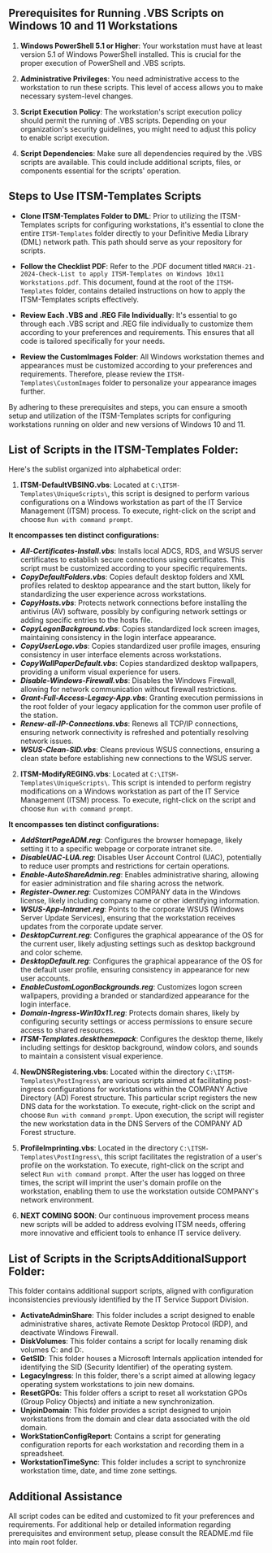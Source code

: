 ## Prerequisites for Running .VBS Scripts on Windows 10 and 11 Workstations

1. **Windows PowerShell 5.1 or Higher**: Your workstation must have at least version 5.1 of Windows PowerShell installed. This is crucial for the proper execution of PowerShell and .VBS scripts.

2. **Administrative Privileges**: You need administrative access to the workstation to run these scripts. This level of access allows you to make necessary system-level changes.

3. **Script Execution Policy**: The workstation's script execution policy should permit the running of .VBS scripts. Depending on your organization's security guidelines, you might need to adjust this policy to enable script execution.

4. **Script Dependencies**: Make sure all dependencies required by the .VBS scripts are available. This could include additional scripts, files, or components essential for the scripts' operation.

## Steps to Use ITSM-Templates Scripts

- **Clone ITSM-Templates Folder to DML**: Prior to utilizing the ITSM-Templates scripts for configuring workstations, it's essential to clone the entire `ITSM-Templates` folder directly to your Definitive Media Library (DML) network path. This path should serve as your repository for scripts. 

- **Follow the Checklist PDF**: Refer to the .PDF document titled `MARCH-21-2024-Check-List to apply ITSM-Templates on Windows 10x11 Workstations.pdf`. This document, found at the root of the `ITSM-Templates` folder, contains detailed instructions on how to apply the ITSM-Templates scripts effectively.

- **Review Each .VBS and .REG File Individually**: It's essential to go through each .VBS script and .REG file individually to customize them according to your preferences and requirements. This ensures that all code is tailored specifically for your needs.

- **Review the CustomImages Folder**: All Windows workstation themes and appearances must be customized according to your preferences and requirements. Therefore, please review the `ITSM-Templates\CustomImages` folder to personalize your appearance images further.

By adhering to these prerequisites and steps, you can ensure a smooth setup and utilization of the ITSM-Templates scripts for configuring workstations running on older and new versions of Windows 10 and 11.

## List of Scripts in the ITSM-Templates Folder:

Here's the sublist organized into alphabetical order:

1. **ITSM-DefaultVBSING.vbs**: Located at `C:\ITSM-Templates\UniqueScripts\`, this script is designed to perform various configurations on a Windows workstation as part of the IT Service Management (ITSM) process. To execute, right-click on the script and choose `Run with command prompt`.

**It encompasses ten distinct configurations:**
   - ***All-Certificates-Install.vbs***: Installs local ADCS, RDS, and WSUS server certificates to establish secure connections using certificates. This script must be customized according to your specific requirements.
   - ***CopyDefaultFolders.vbs***: Copies default desktop folders and XML profiles related to desktop appearance and the start button, likely for standardizing the user experience across workstations.
   - ***CopyHosts.vbs***: Protects network connections before installing the antivirus (AV) software, possibly by configuring network settings or adding specific entries to the hosts file.
   - ***CopyLogonBackground.vbs***: Copies standardized lock screen images, maintaining consistency in the login interface appearance.
   - ***CopyUserLogo.vbs***: Copies standardized user profile images, ensuring consistency in user interface elements across workstations.
   - ***CopyWallPaperDefault.vbs***: Copies standardized desktop wallpapers, providing a uniform visual experience for users.
   - ***Disable-Windows-Firewall.vbs***: Disables the Windows Firewall, allowing for network communication without firewall restrictions.
   - ***Grant-Full-Access-Legacy-App.vbs***: Granting execution permissions in the root folder of your legacy application for the common user profile of the station.
   - ***Renew-all-IP-Connections.vbs***: Renews all TCP/IP connections, ensuring network connectivity is refreshed and potentially resolving network issues.
   - ***WSUS-Clean-SID.vbs***: Cleans previous WSUS connections, ensuring a clean state before establishing new connections to the WSUS server.

2. **ITSM-ModifyREGING.vbs**: Located at `C:\ITSM-Templates\UniqueScripts\`. This script is intended to perform registry modifications on a Windows workstation as part of the IT Service Management (ITSM) process. To execute, right-click on the script and choose `Run with command prompt`.

**It encompasses ten distinct configurations:**
   - ***AddStartPageADM.reg***: Configures the browser homepage, likely setting it to a specific webpage or corporate intranet site.
   - ***DisableUAC-LUA.reg***: Disables User Account Control (UAC), potentially to reduce user prompts and restrictions for certain operations.
   - ***Enable-AutoShareAdmin.reg***: Enables administrative sharing, allowing for easier administration and file sharing across the network.
   - ***Register-Owner.reg***: Customizes COMPANY data in the Windows license, likely including company name or other identifying information.
   - ***WSUS-App-Intranet.reg***: Points to the corporate WSUS (Windows Server Update Services), ensuring that the workstation receives updates from the corporate update server.
   - ***DesktopCurrent.reg***: Configures the graphical appearance of the OS for the current user, likely adjusting settings such as desktop background and color scheme.
   - ***DesktopDefault.reg***: Configures the graphical appearance of the OS for the default user profile, ensuring consistency in appearance for new user accounts.
   - ***EnableCustomLogonBackgrounds.reg***: Customizes logon screen wallpapers, providing a branded or standardized appearance for the login interface.
   - ***Domain-Ingress-Win10x11.reg***: Protects domain shares, likely by configuring security settings or access permissions to ensure secure access to shared resources.
   - ***ITSM-Templates.deskthemepack***: Configures the desktop theme, likely including settings for desktop background, window colors, and sounds to maintain a consistent visual experience.

4. **NewDNSRegistering.vbs**: Located within the directory `C:\ITSM-Templates\PostIngress\` are various scripts aimed at facilitating post-ingress configurations for workstations within the COMPANY Active Directory (AD) Forest structure. This particular script registers the new DNS data for the workstation. To execute, right-click on the script and choose `Run with command prompt`. Upon execution, the script will register the new workstation data in the DNS Servers of the COMPANY AD Forest structure.

5. **ProfileImprinting.vbs**: Located in the directory `C:\ITSM-Templates\PostIngress\`, this script facilitates the registration of a user's profile on the workstation. To execute, right-click on the script and select `Run with command prompt`. After the user has logged on three times, the script will imprint the user's domain profile on the workstation, enabling them to use the workstation outside COMPANY's network environment.

6. **NEXT COMING SOON**: Our continuous improvement process means new scripts will be added to address evolving ITSM needs, offering more innovative and efficient tools to enhance IT service delivery.

## List of Scripts in the ScriptsAdditionalSupport Folder:

This folder contains additional support scripts, aligned with configuration inconsistencies previously identified by the IT Service Support Division.

   - **ActivateAdminShare**: This folder includes a script designed to enable administrative shares, activate Remote Desktop Protocol (RDP), and deactivate Windows Firewall.
   - **DiskVolumes**: This folder contains a script for locally renaming disk volumes C: and D:.
   - **GetSID**: This folder houses a Microsoft Internals application intended for identifying the SID (Security Identifier) of the operating system.
   - **LegacyIngress**: In this folder, there's a script aimed at allowing legacy operating system workstations to join new domains.
   - **ResetGPOs**: This folder offers a script to reset all workstation GPOs (Group Policy Objects) and initiate a new synchronization.
   - **UnjoinDomain**: This folder provides a script designed to unjoin workstations from the domain and clear data associated with the old domain.
   - **WorkStationConfigReport**: Contains a script for generating configuration reports for each workstation and recording them in a spreadsheet.
   - **WorkstationTimeSync**: This folder includes a script to synchronize workstation time, date, and time zone settings.

## Additional Assistance
All script codes can be edited and customized to fit your preferences and requirements. For additional help or detailed information regarding prerequisites and environment setup, please consult the README.md file into main root folder.
